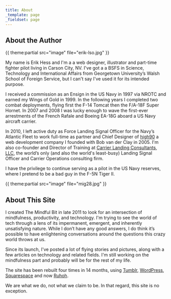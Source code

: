 ```yaml
---
title: About
_template: page
_fieldset: page
---
```

## About the Author

{{ theme:partial src="image" file="erik-lso.jpg" }}

My name is Erik Hess and I'm a a web designer, illustrator and part-time fighter pilot living in Carson City, NV. I've got a a BSFS in Science, Technology and International Affairs from Georgetown University’s Walsh School of Foreign Service, but I can't say I've used it for its intended purpose.

I received a commission as an Ensign in the US Navy in 1997 via NROTC and earned my Wings of Gold in 1999. In the following years I completed two combat deployments, flying first the F-14 Tomcat then the F/A-18F Super Hornet. In 2007 and 2008 I was lucky enough to wave the first-ever arrestments of the French Rafale and Boeing EA-18G aboard a US Navy aircraft carrier.

In 2010, I left active duty as Force Landing Signal Officer for the Navy’s Atlantic Fleet to work full-time as partner and Chief Designer of [high90](http://high90.com) a web development company I founded with Bob van der Clay in 2005. I'm also co-founder and Director of Training at [Carrier Landing Consultants, LLC](http://carrierlandingconsultants.com), the world’s only (and also the world's least-busy) Landing Signal Officer and Carrier Operations consulting firm.

I have the privilege to continue serving as a pilot in the US Navy reserves, where I pretend to be a bad guy in the F-5N Tiger II.

{{ theme:partial src="image" file="mig28.jpg" }}

## About This Site

I created The Mindful Bit in late 2011 to look for an intersection of mindfulness, productivity, and technology. I'm trying to see the world of tech through a lens of its impermanent, emergent, and inherently unsatisfying nature. While I don’t have any good answers, I do think it’s possible to have enlightening conversations around the questions this crazy world throws at us.

Since its launch, I've posted a lot of flying stories and pictures, along with a few articles on technology and related fields. I'm still working on the mindfulness part and probably will be for the rest of my life.

The site has been rebuilt four times in 14 months, using [Tumblr](http://tumblr.com), [WordPress](http://wordpress.org), [Squarespace](http://squarespace.com) and now [Ruhoh](http://ruhoh.com).

We are what we do, not what we claim to be. In that regard, this site is no exception.
